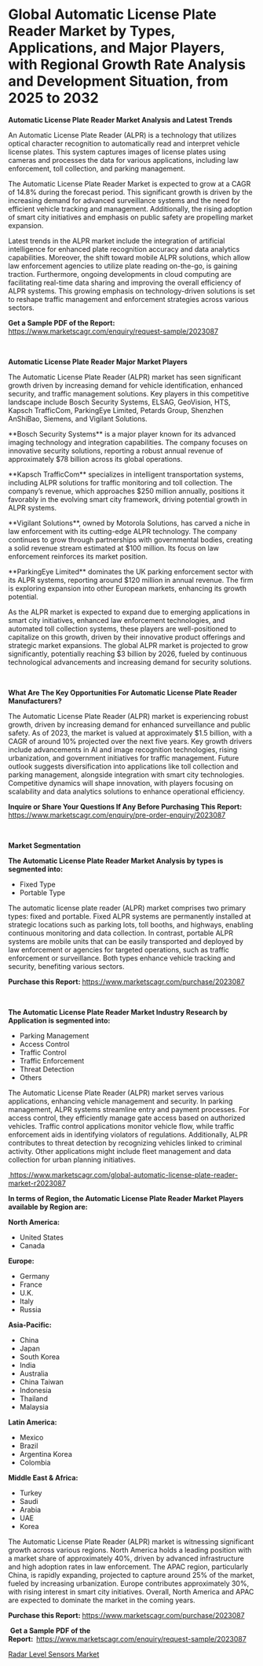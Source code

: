 <p><h1>Global Automatic License Plate Reader Market by Types, Applications, and Major Players, with Regional Growth Rate Analysis and Development Situation, from 2025 to 2032</h1></p><p><strong>Automatic License Plate Reader Market Analysis and Latest Trends</strong></p>
<p><p>An Automatic License Plate Reader (ALPR) is a technology that utilizes optical character recognition to automatically read and interpret vehicle license plates. This system captures images of license plates using cameras and processes the data for various applications, including law enforcement, toll collection, and parking management.</p><p>The Automatic License Plate Reader Market is expected to grow at a CAGR of 14.8% during the forecast period. This significant growth is driven by the increasing demand for advanced surveillance systems and the need for efficient vehicle tracking and management. Additionally, the rising adoption of smart city initiatives and emphasis on public safety are propelling market expansion. </p><p>Latest trends in the ALPR market include the integration of artificial intelligence for enhanced plate recognition accuracy and data analytics capabilities. Moreover, the shift toward mobile ALPR solutions, which allow law enforcement agencies to utilize plate reading on-the-go, is gaining traction. Furthermore, ongoing developments in cloud computing are facilitating real-time data sharing and improving the overall efficiency of ALPR systems. This growing emphasis on technology-driven solutions is set to reshape traffic management and enforcement strategies across various sectors.</p></p>
<p><strong>Get a Sample PDF of the Report:&nbsp;</strong> <a href="https://www.marketscagr.com/enquiry/request-sample/2023087?utm_campaign=3192&utm_medium=2&utm_source=Github&utm_content=ia&utm_term=06042025&utm_id=automatic-license-plate-reader">https://www.marketscagr.com/enquiry/request-sample/2023087</a></p>
<p>&nbsp;</p>
<p><strong>Automatic License Plate Reader Major Market Players</strong></p>
<p><p>The Automatic License Plate Reader (ALPR) market has seen significant growth driven by increasing demand for vehicle identification, enhanced security, and traffic management solutions. Key players in this competitive landscape include Bosch Security Systems, ELSAG, GeoVision, HTS, Kapsch TrafficCom, ParkingEye Limited, Petards Group, Shenzhen AnShiBao, Siemens, and Vigilant Solutions.</p><p>**Bosch Security Systems** is a major player known for its advanced imaging technology and integration capabilities. The company focuses on innovative security solutions, reporting a robust annual revenue of approximately $78 billion across its global operations. </p><p>**Kapsch TrafficCom** specializes in intelligent transportation systems, including ALPR solutions for traffic monitoring and toll collection. The company’s revenue, which approaches $250 million annually, positions it favorably in the evolving smart city framework, driving potential growth in ALPR systems.</p><p>**Vigilant Solutions**, owned by Motorola Solutions, has carved a niche in law enforcement with its cutting-edge ALPR technology. The company continues to grow through partnerships with governmental bodies, creating a solid revenue stream estimated at $100 million. Its focus on law enforcement reinforces its market position.</p><p>**ParkingEye Limited** dominates the UK parking enforcement sector with its ALPR systems, reporting around $120 million in annual revenue. The firm is exploring expansion into other European markets, enhancing its growth potential.</p><p>As the ALPR market is expected to expand due to emerging applications in smart city initiatives, enhanced law enforcement technologies, and automated toll collection systems, these players are well-positioned to capitalize on this growth, driven by their innovative product offerings and strategic market expansions. The global ALPR market is projected to grow significantly, potentially reaching $3 billion by 2026, fueled by continuous technological advancements and increasing demand for security solutions.</p></p>
<p>&nbsp;</p>
<p><strong>What Are The Key Opportunities For Automatic License Plate Reader Manufacturers?</strong></p>
<p><p>The Automatic License Plate Reader (ALPR) market is experiencing robust growth, driven by increasing demand for enhanced surveillance and public safety. As of 2023, the market is valued at approximately $1.5 billion, with a CAGR of around 10% projected over the next five years. Key growth drivers include advancements in AI and image recognition technologies, rising urbanization, and government initiatives for traffic management. Future outlook suggests diversification into applications like toll collection and parking management, alongside integration with smart city technologies. Competitive dynamics will shape innovation, with players focusing on scalability and data analytics solutions to enhance operational efficiency.</p></p>
<p><strong>Inquire or Share Your Questions If Any Before Purchasing This Report:</strong> <a href="https://www.marketscagr.com/enquiry/pre-order-enquiry/2023087?utm_campaign=3192&utm_medium=2&utm_source=Github&utm_content=ia&utm_term=06042025&utm_id=automatic-license-plate-reader">https://www.marketscagr.com/enquiry/pre-order-enquiry/2023087</a></p>
<p>&nbsp;</p>
<p><strong>Market Segmentation</strong></p>
<p><strong>The Automatic License Plate Reader Market Analysis by types is segmented into:</strong></p>
<p><ul><li>Fixed Type</li><li>Portable Type</li></ul></p>
<p><p>The automatic license plate reader (ALPR) market comprises two primary types: fixed and portable. Fixed ALPR systems are permanently installed at strategic locations such as parking lots, toll booths, and highways, enabling continuous monitoring and data collection. In contrast, portable ALPR systems are mobile units that can be easily transported and deployed by law enforcement or agencies for targeted operations, such as traffic enforcement or surveillance. Both types enhance vehicle tracking and security, benefiting various sectors.</p></p>
<p><strong>Purchase this Report:&nbsp;</strong><a href="https://www.marketscagr.com/purchase/2023087?utm_campaign=3192&utm_medium=2&utm_source=Github&utm_content=ia&utm_term=06042025&utm_id=automatic-license-plate-reader">https://www.marketscagr.com/purchase/2023087</a></p>
<p>&nbsp;</p>
<p><strong>The Automatic License Plate Reader Market Industry Research by Application is segmented into:</strong></p>
<p><ul><li>Parking Management</li><li>Access Control</li><li>Traffic Control</li><li>Traffic Enforcement</li><li>Threat Detection</li><li>Others</li></ul></p>
<p><p>The Automatic License Plate Reader (ALPR) market serves various applications, enhancing vehicle management and security. In parking management, ALPR systems streamline entry and payment processes. For access control, they efficiently manage gate access based on authorized vehicles. Traffic control applications monitor vehicle flow, while traffic enforcement aids in identifying violators of regulations. Additionally, ALPR contributes to threat detection by recognizing vehicles linked to criminal activity. Other applications might include fleet management and data collection for urban planning initiatives.</p></p>
<p><a href="https://www.marketscagr.com/global-automatic-license-plate-reader-market-r2023087?utm_campaign=3192&utm_medium=2&utm_source=Github&utm_content=ia&utm_term=06042025&utm_id=automatic-license-plate-reader">&nbsp;https://www.marketscagr.com/global-automatic-license-plate-reader-market-r2023087</a></p>
<p><strong>In terms of Region, the Automatic License Plate Reader Market Players available by Region are:</strong></p>
<p>
    <p> <strong> North America: </strong>
        <ul>
            <li>United States</li>
            <li>Canada</li>
        </ul>
        </p> 
    <p> <strong> Europe: </strong>
        <ul>
            <li>Germany</li>
            <li>France</li>
            <li>U.K.</li>
            <li>Italy</li>
            <li>Russia</li>
        </ul>
        </p> 
    <p> <strong> Asia-Pacific: </strong>
        <ul>
            <li>China</li>
            <li>Japan</li>
            <li>South Korea</li>
            <li>India</li>
            <li>Australia</li>
            <li>China Taiwan</li>
            <li>Indonesia</li>
            <li>Thailand</li>
            <li>Malaysia</li>
        </ul>
        </p> 
    <p> <strong> Latin America: </strong>
        <ul>
            <li>Mexico</li>
            <li>Brazil</li>
            <li>Argentina Korea</li>
            <li>Colombia</li>
        </ul>
        </p> 
    <p> <strong> Middle East & Africa: </strong>
        <ul>
            <li>Turkey</li>
            <li>Saudi</li>
            <li>Arabia</li>
            <li>UAE</li>
            <li>Korea</li>
        </ul>
    </p>
    </p>
<p><p>The Automatic License Plate Reader (ALPR) market is witnessing significant growth across various regions. North America holds a leading position with a market share of approximately 40%, driven by advanced infrastructure and high adoption rates in law enforcement. The APAC region, particularly China, is rapidly expanding, projected to capture around 25% of the market, fueled by increasing urbanization. Europe contributes approximately 30%, with rising interest in smart city initiatives. Overall, North America and APAC are expected to dominate the market in the coming years.</p></p>
<p><strong>Purchase this Report: </strong><a href="https://www.marketscagr.com/purchase/2023087?utm_campaign=3192&utm_medium=2&utm_source=Github&utm_content=ia&utm_term=06042025&utm_id=automatic-license-plate-reader">https://www.marketscagr.com/purchase/2023087</a></p>
<p>&nbsp;<strong>Get a Sample PDF of the Report:&nbsp;&nbsp;</strong><a href="https://www.marketscagr.com/enquiry/request-sample/2023087?utm_campaign=3192&utm_medium=2&utm_source=Github&utm_content=ia&utm_term=06042025&utm_id=automatic-license-plate-reader">https://www.marketscagr.com/enquiry/request-sample/2023087</a></p>
<p><strong></strong></p>
<p><p><a href="https://github.com/balapopepi/Market-Research-Report-List-1/blob/main/radar-level-sensors-market.md?utm_campaign=3192&utm_medium=2&utm_source=Github&utm_content=ia&utm_term=06042025&utm_id=automatic-license-plate-reader">Radar Level Sensors Market</a></p></p>